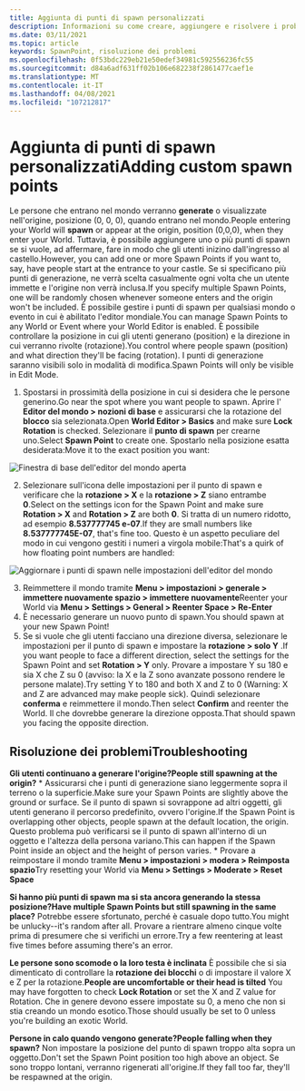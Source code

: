 ```yaml
---
title: Aggiunta di punti di spawn personalizzati
description: Informazioni su come creare, aggiungere e risolvere i problemi relativi ai punti di spawn personalizzati a AltspaceVR.
ms.date: 03/11/2021
ms.topic: article
keywords: SpawnPoint, risoluzione dei problemi
ms.openlocfilehash: 0f53bdc229eb21e50edef34981c592556236fc55
ms.sourcegitcommit: d84a6adf631ff02b106e682238f2861477caef1e
ms.translationtype: MT
ms.contentlocale: it-IT
ms.lasthandoff: 04/08/2021
ms.locfileid: "107212817"
---
```

# <a name="adding-custom-spawn-points"></a><span data-ttu-id="4e300-104">Aggiunta di punti di spawn personalizzati</span><span class="sxs-lookup"><span data-stu-id="4e300-104">Adding custom spawn points</span></span>

<span data-ttu-id="4e300-105">Le persone che entrano nel mondo verranno **generate** o visualizzate nell'origine, posizione (0, 0, 0), quando entrano nel mondo.</span><span class="sxs-lookup"><span data-stu-id="4e300-105">People entering your World will **spawn** or appear at the origin, position (0,0,0), when they enter your World.</span></span> <span data-ttu-id="4e300-106">Tuttavia, è possibile aggiungere uno o più punti di spawn se si vuole, ad affermare, fare in modo che gli utenti inizino dall'ingresso al castello.</span><span class="sxs-lookup"><span data-stu-id="4e300-106">However, you can add one or more Spawn Points if you want to, say, have people start at the entrance to your castle.</span></span> <span data-ttu-id="4e300-107">Se si specificano più punti di generazione, ne verrà scelta casualmente ogni volta che un utente immette e l'origine non verrà inclusa.</span><span class="sxs-lookup"><span data-stu-id="4e300-107">If you specify multiple Spawn Points, one will be randomly chosen whenever someone enters and the origin won't be included.</span></span> <span data-ttu-id="4e300-108">È possibile gestire i punti di spawn per qualsiasi mondo o evento in cui è abilitato l'editor mondiale.</span><span class="sxs-lookup"><span data-stu-id="4e300-108">You can manage Spawn Points to any World or Event where your World Editor is enabled.</span></span> <span data-ttu-id="4e300-109">È possibile controllare la posizione in cui gli utenti generano (position) e la direzione in cui verranno rivolte (rotazione).</span><span class="sxs-lookup"><span data-stu-id="4e300-109">You control where people spawn (position) and what direction they'll be facing (rotation).</span></span> <span data-ttu-id="4e300-110">I punti di generazione saranno visibili solo in modalità di modifica.</span><span class="sxs-lookup"><span data-stu-id="4e300-110">Spawn Points will only be visible in Edit Mode.</span></span> 

1. <span data-ttu-id="4e300-111">Spostarsi in prossimità della posizione in cui si desidera che le persone generino.</span><span class="sxs-lookup"><span data-stu-id="4e300-111">Go near the spot where you want people to spawn.</span></span> <span data-ttu-id="4e300-112">Aprire l' **Editor del mondo > nozioni di base** e assicurarsi che la rotazione del **blocco** sia selezionata.</span><span class="sxs-lookup"><span data-stu-id="4e300-112">Open **World Editor > Basics** and make sure **Lock Rotation** is checked.</span></span> <span data-ttu-id="4e300-113">Selezionare il **punto di spawn** per crearne uno.</span><span class="sxs-lookup"><span data-stu-id="4e300-113">Select **Spawn Point** to create one.</span></span> <span data-ttu-id="4e300-114">Spostarlo nella posizione esatta desiderata:</span><span class="sxs-lookup"><span data-stu-id="4e300-114">Move it to the exact position you want:</span></span>

![Finestra di base dell'editor del mondo aperta](images/spawn-points-img-01.png)

2. <span data-ttu-id="4e300-116">Selezionare sull'icona delle impostazioni per il punto di spawn e verificare che la **rotazione > X** e la **rotazione > Z** siano entrambe **0**.</span><span class="sxs-lookup"><span data-stu-id="4e300-116">Select on the settings icon for the Spawn Point and make sure **Rotation > X** and **Rotation > Z** are both **0**.</span></span> <span data-ttu-id="4e300-117">Si tratta di un numero ridotto, ad esempio **8.537777745 e-07**.</span><span class="sxs-lookup"><span data-stu-id="4e300-117">If they are small numbers like **8.537777745E-07**, that's fine too.</span></span> <span data-ttu-id="4e300-118">Questo è un aspetto peculiare del modo in cui vengono gestiti i numeri a virgola mobile:</span><span class="sxs-lookup"><span data-stu-id="4e300-118">That's a quirk of how floating point numbers are handled:</span></span>

![Aggiornare i punti di spawn nelle impostazioni dell'editor del mondo](images/spawn-points-img-02.png)

3. <span data-ttu-id="4e300-120">Reimmettere il mondo tramite **Menu > impostazioni > generale > immettere nuovamente spazio > immettere nuovamente**</span><span class="sxs-lookup"><span data-stu-id="4e300-120">Reenter your World via **Menu > Settings > General > Reenter Space > Re-Enter**</span></span>
4. <span data-ttu-id="4e300-121">È necessario generare un nuovo punto di spawn.</span><span class="sxs-lookup"><span data-stu-id="4e300-121">You should spawn at your new Spawn Point!</span></span>
5. <span data-ttu-id="4e300-122">Se si vuole che gli utenti facciano una direzione diversa, selezionare le impostazioni per il punto di spawn e impostare la **rotazione > solo Y** .</span><span class="sxs-lookup"><span data-stu-id="4e300-122">If you want people to face a different direction, select the settings for the Spawn Point and set **Rotation > Y** only.</span></span> <span data-ttu-id="4e300-123">Provare a impostare Y su 180 e sia X che Z su 0 (avviso: la X e la Z sono avanzate possono rendere le persone malate).</span><span class="sxs-lookup"><span data-stu-id="4e300-123">Try setting Y to 180 and both X and Z to 0 (Warning: X and Z are advanced may make people sick).</span></span> <span data-ttu-id="4e300-124">Quindi selezionare **conferma** e reimmettere il mondo.</span><span class="sxs-lookup"><span data-stu-id="4e300-124">Then select **Confirm** and reenter the World.</span></span> <span data-ttu-id="4e300-125">Il che dovrebbe generare la direzione opposta.</span><span class="sxs-lookup"><span data-stu-id="4e300-125">That should spawn you facing the opposite direction.</span></span> 

## <a name="troubleshooting"></a><span data-ttu-id="4e300-126">Risoluzione dei problemi</span><span class="sxs-lookup"><span data-stu-id="4e300-126">Troubleshooting</span></span>

<span data-ttu-id="4e300-127">**Gli utenti continuano a generare l'origine?**</span><span class="sxs-lookup"><span data-stu-id="4e300-127">**People still spawning at the origin?**</span></span>
    * <span data-ttu-id="4e300-128">Assicurarsi che i punti di generazione siano leggermente sopra il terreno o la superficie.</span><span class="sxs-lookup"><span data-stu-id="4e300-128">Make sure your Spawn Points are slightly above the ground or surface.</span></span> <span data-ttu-id="4e300-129">Se il punto di spawn si sovrappone ad altri oggetti, gli utenti generano il percorso predefinito, ovvero l'origine.</span><span class="sxs-lookup"><span data-stu-id="4e300-129">If the Spawn Point is overlapping other objects, people spawn at the default location, the origin.</span></span> <span data-ttu-id="4e300-130">Questo problema può verificarsi se il punto di spawn all'interno di un oggetto e l'altezza della persona variano.</span><span class="sxs-lookup"><span data-stu-id="4e300-130">This can happen if the Spawn Point inside an object and the height of person varies.</span></span> 
    * <span data-ttu-id="4e300-131">Provare a reimpostare il mondo tramite **Menu > impostazioni > modera > Reimposta spazio**</span><span class="sxs-lookup"><span data-stu-id="4e300-131">Try resetting your World via **Menu > Settings > Moderate > Reset Space**</span></span>

<span data-ttu-id="4e300-132">**Si hanno più punti di spawn ma si sta ancora generando la stessa posizione?**</span><span class="sxs-lookup"><span data-stu-id="4e300-132">**Have multiple Spawn Points but still spawning in the same place?**</span></span>
<span data-ttu-id="4e300-133">Potrebbe essere sfortunato, perché è casuale dopo tutto.</span><span class="sxs-lookup"><span data-stu-id="4e300-133">You might be unlucky--it's random after all.</span></span> <span data-ttu-id="4e300-134">Provare a rientrare almeno cinque volte prima di presumere che si verifichi un errore.</span><span class="sxs-lookup"><span data-stu-id="4e300-134">Try a few reentering at least five times before assuming there's an error.</span></span> 

<span data-ttu-id="4e300-135">**Le persone sono scomode o la loro testa è inclinata** È possibile che si sia dimenticato di controllare la **rotazione dei blocchi** o di impostare il valore X e Z per la rotazione.</span><span class="sxs-lookup"><span data-stu-id="4e300-135">**People are uncomfortable or their head is tilted** You may have forgotten to check **Lock Rotation** or set the X and Z value for Rotation.</span></span> <span data-ttu-id="4e300-136">Che in genere devono essere impostate su 0, a meno che non si stia creando un mondo esotico.</span><span class="sxs-lookup"><span data-stu-id="4e300-136">Those should usually be set to 0 unless you're building an exotic World.</span></span> 

<span data-ttu-id="4e300-137">**Persone in calo quando vengono generate?**</span><span class="sxs-lookup"><span data-stu-id="4e300-137">**People falling when they spawn?**</span></span>
<span data-ttu-id="4e300-138">Non impostare la posizione del punto di spawn troppo alta sopra un oggetto.</span><span class="sxs-lookup"><span data-stu-id="4e300-138">Don't set the Spawn Point position too high above an object.</span></span> <span data-ttu-id="4e300-139">Se sono troppo lontani, verranno rigenerati all'origine.</span><span class="sxs-lookup"><span data-stu-id="4e300-139">If they fall too far, they'll be respawned at the origin.</span></span>